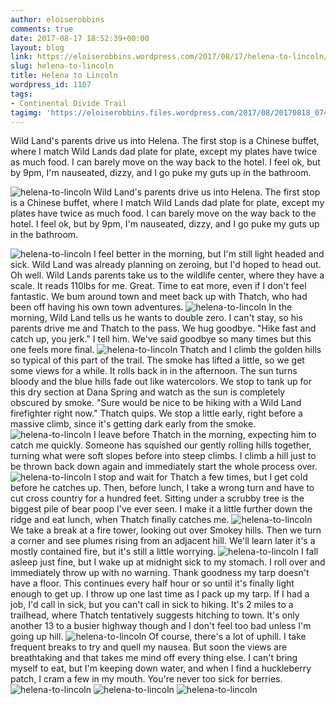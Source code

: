 ```yaml
---
author: eloiserobbins
comments: true
date: 2017-08-17 18:52:39+00:00
layout: blog
link: https://eloiserobbins.wordpress.com/2017/08/17/helena-to-lincoln/
slug: helena-to-lincoln
title: Helena to Lincoln
wordpress_id: 1107
tags:
- Continental Divide Trail
tagimg: 'https://eloiserobbins.files.wordpress.com/2017/08/20170818_074356.jpg'
---
```


Wild Land's parents drive us into Helena. The first stop is a Chinese buffet, where I match Wild Lands dad plate for plate, except my plates have twice as much food. I can barely move on the way back to the hotel. I feel ok, but by 9pm, I'm nauseated, dizzy, and I go puke my guts up in the bathroom.


![helena-to-lincoln](https://eloiserobbins.files.wordpress.com/2017/08/20170818_074356.jpg)
Wild Land's parents drive us into Helena. The first stop is a Chinese buffet, where I match Wild Lands dad plate for plate, except my plates have twice as much food. I can barely move on the way back to the hotel. I feel ok, but by 9pm, I'm nauseated, dizzy, and I go puke my guts up in the bathroom.

![helena-to-lincoln](https://eloiserobbins.files.wordpress.com/2017/08/20170818_192123.jpg)
I feel better in the morning, but I'm still light headed and sick. Wild Land was already planning on zeroing, but I'd hoped to head out. Oh well. Wild Lands parents take us to the wildlife center, where they have a scale. It reads 110lbs for me. Great. Time to eat more, even if I don't feel fantastic. We bum around town and meet back up with Thatch, who had been off having his own town adventures.
![helena-to-lincoln](https://eloiserobbins.files.wordpress.com/2017/08/20170819_071803.jpg)
In the morning, Wild Land tells us he wants to double zero. I can't stay, so his parents drive me and Thatch to the pass. We hug goodbye. "Hike fast and catch up, you jerk." I tell him. We've said goodbye so many times but this one feels more final.
![helena-to-lincoln](https://eloiserobbins.files.wordpress.com/2017/08/20170819_072145.jpg)
Thatch and I climb the golden hills so typical of this part of the trail. The smoke has lifted a little, so we get some views for a while. It rolls back in in the afternoon. The sun turns bloody and the blue hills fade out like watercolors. We stop to tank up for this dry section at Dana Spring and watch as the sun is completely obscured by smoke. "Sure would be nice to be hiking with a Wild Land firefighter right now." Thatch quips. We stop a little early, right before a massive climb, since it's getting dark early from the smoke.
![helena-to-lincoln](https://eloiserobbins.files.wordpress.com/2017/08/20170819_100331.jpg)
I leave before Thatch in the morning, expecting him to catch me quickly. Someone has squished our gently rolling hills together, turning what were soft slopes before into steep climbs. I climb a hill just to be thrown back down again and immediately start the whole process over.
![helena-to-lincoln](https://eloiserobbins.files.wordpress.com/2017/08/20170819_155356.jpg)
I stop and wait for Thatch a few times, but I get cold before he catches up. Then, before lunch, I take a wrong turn and have to cut cross country for a hundred feet. Sitting under a scrubby tree is the biggest pile of bear poop I've ever seen. I make it a little further down the ridge and eat lunch, when Thatch finally catches me.
![helena-to-lincoln](https://eloiserobbins.files.wordpress.com/2017/08/20170820_111128.jpg)
We take a break at a fire tower, looking out over Smokey hills. Then we turn a corner and see plumes rising from an adjacent hill. We'll learn later it's a mostly contained fire, but it's still a little worrying.
![helena-to-lincoln](https://eloiserobbins.files.wordpress.com/2017/08/20170820_111806.jpg)
I fall asleep just fine, but I wake up at midnight sick to my stomach. I roll over and immediately throw up with no warning. Thank goodness my tarp doesn't have a floor. This continues every half hour or so until it's finally light enough to get up. I throw up one last time as I pack up my tarp. If I had a job, I'd call in sick, but you can't call in sick to hiking. It's 2 miles to a trailhead, where Thatch tentatively suggests hitching to town. It's only another 13 to a busier highway though and I don't feel too bad unless I'm going up hill.
![helena-to-lincoln](https://eloiserobbins.files.wordpress.com/2017/08/20170820_113317.jpg)
Of course, there's a lot of uphill. I take frequent breaks to try and quell my nausea. But soon the views are breathtaking and that takes me mind off every thing else. I can't bring myself to eat, but I'm keeping down water, and when I find a huckleberry patch, I cram a few in my mouth. You're never too sick for berries.
![helena-to-lincoln](https://eloiserobbins.files.wordpress.com/2017/08/20170820_125013.jpg)
![helena-to-lincoln](https://eloiserobbins.files.wordpress.com/2017/08/20170820_133540.jpg)
![helena-to-lincoln](https://eloiserobbins.files.wordpress.com/2017/08/20170820_133358.jpg)
